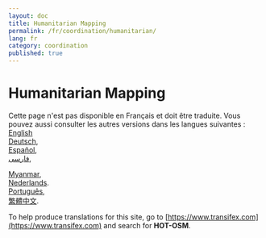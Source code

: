 ```yaml
---
layout: doc
title: Humanitarian Mapping
permalink: /fr/coordination/humanitarian/
lang: fr
category: coordination
published: true
---
```


Humanitarian Mapping
=============================  

Cette page n'est pas disponible en Français et doit être traduite. Vous pouvez aussi consulter les autres versions dans les langues suivantes : 
[English](/en/coordination/humanitarian/)    <!--
[Bahasa Indonesia](/bi/coordination/humanitarian/),  
[Catalan](/ca/coordination/humanitarian/)
[Czech](/cs/coordination/humanitarian/),   -->  
[Deutsch](/de/coordination/humanitarian/),  
[Español](/es/coordination/humanitarian/),  
[فارسی](/fa/coordination/humanitarian/),  
<!--[Français](/fr/coordination/humanitarian/),  
[Hrvatski](/hr/coordination/humanitarian/),  
[Italiano](/it/coordination/humanitarian/),  
[日本語](/ja/coordination/humanitarian/),  -->  
[Myanmar](/my/coordination/humanitarian/),  <!--
[Norsk](/nb/coordination/humanitarian/), -->  
[Nederlands](/nl/coordination/humanitarian/).  
[Português](/pt/coordination/humanitarian/),  <!--
[Русский](/ru/coordination/humanitarian/),  
[Kiswahili](/sw/coordination/humanitarian/), 
[Shqip](/sq/coordination/humanitarian/),  
[Українська](/uk/coordination/humanitarian/), 
[简体中文](/zh/coordination/humanitarian/).-->  
[繁體中文](/zh-tw/coordination/humanitarian/).

To help produce translations for this site, go to [https://www.transifex.com](https://www.transifex.com) and search for **HOT-OSM**.
